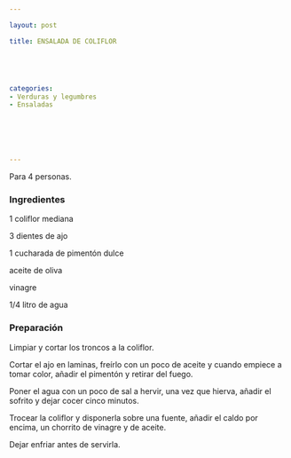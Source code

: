 ```yaml
---

layout: post

title: ENSALADA DE COLIFLOR





categories:
- Verduras y legumbres
- Ensaladas






---
```


Para 4 personas.

<h3>Ingredientes</h3>

1 coliflor mediana

3 dientes de ajo

1 cucharada de pimentón dulce

aceite de oliva

vinagre

1/4 litro de agua

<h3>Preparación</h3>

Limpiar y cortar los troncos a la coliflor.

Cortar el ajo en laminas, freírlo con un poco de aceite y cuando empiece a tomar color, añadir el pimentón y retirar del fuego.

Poner el agua con un poco de sal a hervir, una vez que hierva, añadir el sofrito y dejar cocer cinco minutos.

Trocear la coliflor y disponerla sobre una fuente, añadir el caldo por encima, un chorrito de vinagre y de aceite.

Dejar enfriar antes de servirla.